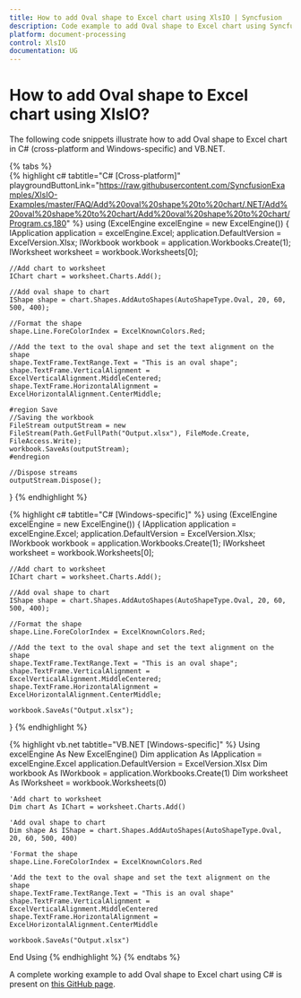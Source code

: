 ```yaml
---
title: How to add Oval shape to Excel chart using XlsIO | Syncfusion
description: Code example to add Oval shape to Excel chart using Syncfusion .NET Excel library (XlsIO).
platform: document-processing
control: XlsIO
documentation: UG
---
```


# How to add Oval shape to Excel chart using XlsIO?

The following code snippets illustrate how to add Oval shape to Excel chart in C# (cross-platform and Windows-specific) and VB.NET.

{% tabs %}  
{% highlight c# tabtitle="C# [Cross-platform]" playgroundButtonLink="https://raw.githubusercontent.com/SyncfusionExamples/XlsIO-Examples/master/FAQ/Add%20oval%20shape%20to%20chart/.NET/Add%20oval%20shape%20to%20chart/Add%20oval%20shape%20to%20chart/Program.cs,180" %}
using (ExcelEngine excelEngine = new ExcelEngine())
{
    IApplication application = excelEngine.Excel;
    application.DefaultVersion = ExcelVersion.Xlsx;
    IWorkbook workbook = application.Workbooks.Create(1);
    IWorksheet worksheet = workbook.Worksheets[0];

    //Add chart to worksheet
    IChart chart = worksheet.Charts.Add();

    //Add oval shape to chart
    IShape shape = chart.Shapes.AddAutoShapes(AutoShapeType.Oval, 20, 60, 500, 400);

    //Format the shape
    shape.Line.ForeColorIndex = ExcelKnownColors.Red;

    //Add the text to the oval shape and set the text alignment on the shape
    shape.TextFrame.TextRange.Text = "This is an oval shape";
    shape.TextFrame.VerticalAlignment = ExcelVerticalAlignment.MiddleCentered;
    shape.TextFrame.HorizontalAlignment = ExcelHorizontalAlignment.CenterMiddle;

    #region Save
    //Saving the workbook
    FileStream outputStream = new FileStream(Path.GetFullPath("Output.xlsx"), FileMode.Create, FileAccess.Write);
    workbook.SaveAs(outputStream);
    #endregion

    //Dispose streams
    outputStream.Dispose();
}
{% endhighlight %}

{% highlight c# tabtitle="C# [Windows-specific]" %} 
using (ExcelEngine excelEngine = new ExcelEngine())
{
    IApplication application = excelEngine.Excel;
    application.DefaultVersion = ExcelVersion.Xlsx;
    IWorkbook workbook = application.Workbooks.Create(1);
    IWorksheet worksheet = workbook.Worksheets[0];

    //Add chart to worksheet
    IChart chart = worksheet.Charts.Add();

    //Add oval shape to chart
    IShape shape = chart.Shapes.AddAutoShapes(AutoShapeType.Oval, 20, 60, 500, 400);

    //Format the shape
    shape.Line.ForeColorIndex = ExcelKnownColors.Red;

    //Add the text to the oval shape and set the text alignment on the shape
    shape.TextFrame.TextRange.Text = "This is an oval shape";
    shape.TextFrame.VerticalAlignment = ExcelVerticalAlignment.MiddleCentered;
    shape.TextFrame.HorizontalAlignment = ExcelHorizontalAlignment.CenterMiddle;

    workbook.SaveAs("Output.xlsx");
}
{% endhighlight %}

{% highlight vb.net tabtitle="VB.NET [Windows-specific]" %}
Using excelEngine As New ExcelEngine()
    Dim application As IApplication = excelEngine.Excel
    application.DefaultVersion = ExcelVersion.Xlsx
    Dim workbook As IWorkbook = application.Workbooks.Create(1)
    Dim worksheet As IWorksheet = workbook.Worksheets(0)

    'Add chart to worksheet
    Dim chart As IChart = worksheet.Charts.Add()

    'Add oval shape to chart
    Dim shape As IShape = chart.Shapes.AddAutoShapes(AutoShapeType.Oval, 20, 60, 500, 400)

    'Format the shape
    shape.Line.ForeColorIndex = ExcelKnownColors.Red

    'Add the text to the oval shape and set the text alignment on the shape
    shape.TextFrame.TextRange.Text = "This is an oval shape"
    shape.TextFrame.VerticalAlignment = ExcelVerticalAlignment.MiddleCentered
    shape.TextFrame.HorizontalAlignment = ExcelHorizontalAlignment.CenterMiddle

    workbook.SaveAs("Output.xlsx")
End Using
{% endhighlight %}
{% endtabs %}

A complete working example to add Oval shape to Excel chart using C# is present on [this GitHub page](https://github.com/SyncfusionExamples/XlsIO-Examples/tree/master/FAQ/Add%20oval%20shape%20to%20chart/.NET/Add%20oval%20shape%20to%20chart).  